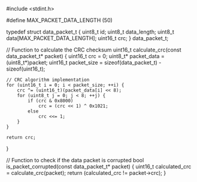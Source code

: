 
#include <stdint.h>

#define MAX_PACKET_DATA_LENGTH (50)

typedef struct data_packet_t {
    uint8_t id;
    uint8_t data_length;
    uint8_t data[MAX_PACKET_DATA_LENGTH];
    uint16_t crc;
} data_packet_t;

// Function to calculate the CRC checksum
uint16_t calculate_crc(const data_packet_t* packet) {
    uint16_t crc = 0;
    uint8_t* packet_data = (uint8_t*)packet;
    uint16_t packet_size = sizeof(data_packet_t) - sizeof(uint16_t);

    // CRC algorithm implementation
    for (uint16_t i = 0; i < packet_size; ++i) {
        crc ^= (uint16_t)(packet_data[i] << 8);
        for (uint8_t j = 0; j < 8; ++j) {
            if (crc & 0x8000)
                crc = (crc << 1) ^ 0x1021;
            else
                crc <<= 1;
        }
    }

    return crc;
}

// Function to check if the data packet is corrupted
bool is_packet_corrupted(const data_packet_t* packet) {
    uint16_t calculated_crc = calculate_crc(packet);
    return (calculated_crc != packet->crc);
}
